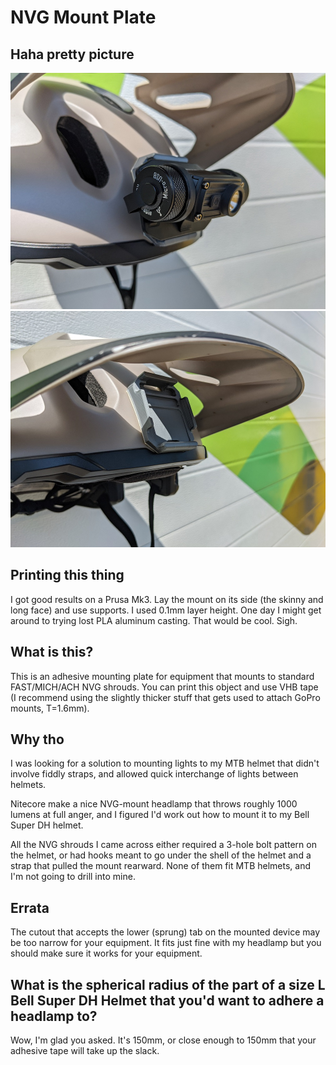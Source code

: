 # NVG Mount Plate

## Haha pretty picture

![Headlamp attached to mount on helmet](https://github.com/asteli/mech/raw/main/nvg-shroud/assets/mounted.jpg "Mounted with headlamp.")
![Mount on helmet, no device.](https://github.com/asteli/mech/raw/main/nvg-shroud/assets/unmounted.jpg "On helmet, nothing installed.")

## Printing this thing
I got good results on a Prusa Mk3. Lay the mount on its side (the skinny and long face) and use supports. I used 0.1mm layer height.
One day I might get around to trying lost PLA aluminum casting. That would be cool. Sigh.

## What is this?
This is an adhesive mounting plate for equipment that mounts to standard FAST/MICH/ACH NVG shrouds. You can print this object and use VHB tape (I recommend using the slightly thicker stuff that gets used to attach GoPro mounts, T=1.6mm).

## Why tho
I was looking for a solution to mounting lights to my MTB helmet that didn't involve fiddly straps, and allowed quick interchange of lights between helmets.

Nitecore make a nice NVG-mount headlamp that throws roughly 1000 lumens at full anger, and I figured I'd work out how to mount it to my Bell Super DH helmet.

All the NVG shrouds I came across either required a 3-hole bolt pattern on the helmet, or had hooks meant to go under the shell of the helmet and a strap that pulled the mount rearward. None of them fit MTB helmets, and I'm not going to drill into mine.

## Errata
The cutout that accepts the lower (sprung) tab on the mounted device may be too narrow for your equipment. It fits just fine with my headlamp but you should make sure it works for your equipment.

## What is the spherical radius of the part of a size L Bell Super DH Helmet that you'd want to adhere a headlamp to?
Wow, I'm glad you asked. It's 150mm, or close enough to 150mm that your adhesive tape will take up the slack.